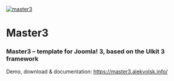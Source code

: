 [![master3](https://master3.alekvolsk.info/images/github.jpg)](https://master3.alekvolsk.info/)

# Master3

### Master3 – template for Joomla! 3, based on the UIkit 3 framework

Demo, download & documentation: https://master3.alekvolsk.info/

